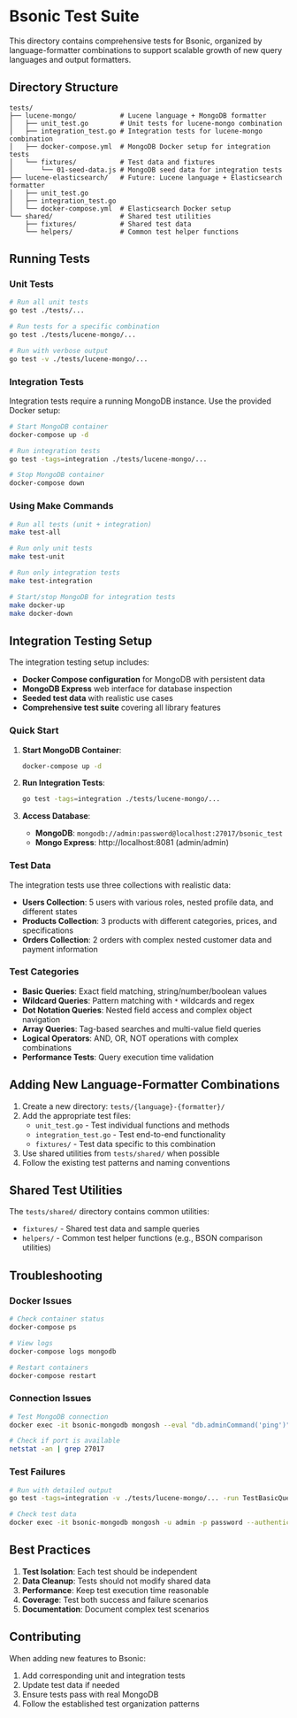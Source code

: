 # Bsonic Test Suite

This directory contains comprehensive tests for Bsonic, organized by language-formatter combinations to support scalable growth of new query languages and output formatters.

## Directory Structure

```
tests/
├── lucene-mongo/           # Lucene language + MongoDB formatter
│   ├── unit_test.go        # Unit tests for lucene-mongo combination
│   ├── integration_test.go # Integration tests for lucene-mongo combination
│   ├── docker-compose.yml  # MongoDB Docker setup for integration tests
│   └── fixtures/           # Test data and fixtures
│       └── 01-seed-data.js # MongoDB seed data for integration tests
├── lucene-elasticsearch/   # Future: Lucene language + Elasticsearch formatter
│   ├── unit_test.go
│   ├── integration_test.go
│   └── docker-compose.yml  # Elasticsearch Docker setup
└── shared/                 # Shared test utilities
    ├── fixtures/           # Shared test data
    └── helpers/            # Common test helper functions
```

## Running Tests

### Unit Tests
```bash
# Run all unit tests
go test ./tests/...

# Run tests for a specific combination
go test ./tests/lucene-mongo/...

# Run with verbose output
go test -v ./tests/lucene-mongo/...
```

### Integration Tests
Integration tests require a running MongoDB instance. Use the provided Docker setup:

```bash
# Start MongoDB container
docker-compose up -d

# Run integration tests
go test -tags=integration ./tests/lucene-mongo/...

# Stop MongoDB container
docker-compose down
```

### Using Make Commands
```bash
# Run all tests (unit + integration)
make test-all

# Run only unit tests
make test-unit

# Run only integration tests
make test-integration

# Start/stop MongoDB for integration tests
make docker-up
make docker-down
```

## Integration Testing Setup

The integration testing setup includes:

- **Docker Compose configuration** for MongoDB with persistent data
- **MongoDB Express** web interface for database inspection
- **Seeded test data** with realistic use cases
- **Comprehensive test suite** covering all library features

### Quick Start

1. **Start MongoDB Container**:
   ```bash
   docker-compose up -d
   ```

2. **Run Integration Tests**:
   ```bash
   go test -tags=integration ./tests/lucene-mongo/...
   ```

3. **Access Database**:
   - **MongoDB**: `mongodb://admin:password@localhost:27017/bsonic_test`
   - **Mongo Express**: http://localhost:8081 (admin/admin)

### Test Data

The integration tests use three collections with realistic data:

- **Users Collection**: 5 users with various roles, nested profile data, and different states
- **Products Collection**: 3 products with different categories, prices, and specifications
- **Orders Collection**: 2 orders with complex nested customer data and payment information

### Test Categories

- **Basic Queries**: Exact field matching, string/number/boolean values
- **Wildcard Queries**: Pattern matching with `*` wildcards and regex
- **Dot Notation Queries**: Nested field access and complex object navigation
- **Array Queries**: Tag-based searches and multi-value field queries
- **Logical Operators**: AND, OR, NOT operations with complex combinations
- **Performance Tests**: Query execution time validation

## Adding New Language-Formatter Combinations

1. Create a new directory: `tests/{language}-{formatter}/`
2. Add the appropriate test files:
   - `unit_test.go` - Test individual functions and methods
   - `integration_test.go` - Test end-to-end functionality
   - `fixtures/` - Test data specific to this combination
3. Use shared utilities from `tests/shared/` when possible
4. Follow the existing test patterns and naming conventions

## Shared Test Utilities

The `tests/shared/` directory contains common utilities:

- `fixtures/` - Shared test data and sample queries
- `helpers/` - Common test helper functions (e.g., BSON comparison utilities)

## Troubleshooting

### Docker Issues
```bash
# Check container status
docker-compose ps

# View logs
docker-compose logs mongodb

# Restart containers
docker-compose restart
```

### Connection Issues
```bash
# Test MongoDB connection
docker exec -it bsonic-mongodb mongosh --eval "db.adminCommand('ping')"

# Check if port is available
netstat -an | grep 27017
```

### Test Failures
```bash
# Run with detailed output
go test -tags=integration -v ./tests/lucene-mongo/... -run TestBasicQueries

# Check test data
docker exec -it bsonic-mongodb mongosh -u admin -p password --authenticationDatabase admin bsonic_test --eval "db.users.countDocuments()"
```

## Best Practices

1. **Test Isolation**: Each test should be independent
2. **Data Cleanup**: Tests should not modify shared data
3. **Performance**: Keep test execution time reasonable
4. **Coverage**: Test both success and failure scenarios
5. **Documentation**: Document complex test scenarios

## Contributing

When adding new features to Bsonic:

1. Add corresponding unit and integration tests
2. Update test data if needed
3. Ensure tests pass with real MongoDB
4. Follow the established test organization patterns